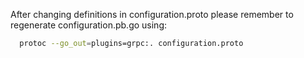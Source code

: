 After changing definitions in configuration.proto please remember to regenerate
configuration.pb.go using:

```sh
  protoc --go_out=plugins=grpc:. configuration.proto
```
